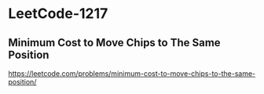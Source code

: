 # LeetCode-1217
##  Minimum Cost to Move Chips to The Same Position
https://leetcode.com/problems/minimum-cost-to-move-chips-to-the-same-position/
